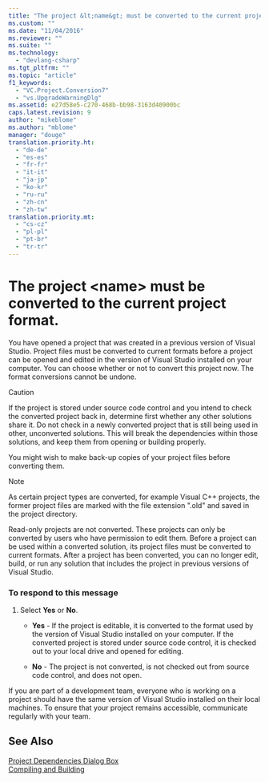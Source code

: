 ```yaml
---
title: "The project &lt;name&gt; must be converted to the current project format. | Microsoft Docs"
ms.custom: ""
ms.date: "11/04/2016"
ms.reviewer: ""
ms.suite: ""
ms.technology: 
  - "devlang-csharp"
ms.tgt_pltfrm: ""
ms.topic: "article"
f1_keywords: 
  - "VC.Project.Conversion7"
  - "vs.UpgradeWarningDlg"
ms.assetid: e27d58e5-c270-468b-bb98-3163d40900bc
caps.latest.revision: 9
author: "mikeblome"
ms.author: "mblome"
manager: "douge"
translation.priority.ht: 
  - "de-de"
  - "es-es"
  - "fr-fr"
  - "it-it"
  - "ja-jp"
  - "ko-kr"
  - "ru-ru"
  - "zh-cn"
  - "zh-tw"
translation.priority.mt: 
  - "cs-cz"
  - "pl-pl"
  - "pt-br"
  - "tr-tr"
---
```

# The project &lt;name&gt; must be converted to the current project format.
You have opened a project that was created in a previous version of Visual Studio. Project files must be converted to current formats before a project can be opened and edited in the version of Visual Studio installed on your computer. You can choose whether or not to convert this project now. The format conversions cannot be undone.  
  
> [!CAUTION]
>  If the project is stored under source code control and you intend to check the converted project back in, determine first whether any other solutions share it. Do not check in a newly converted project that is still being used in other, unconverted solutions. This will break the dependencies within those solutions, and keep them from opening or building properly.  
  
 You might wish to make back-up copies of your project files before converting them.  
  
> [!NOTE]
>  As certain project types are converted, for example Visual C++ projects, the former project files are marked with the file extension ".old" and saved in the project directory.  
  
 Read-only projects are not converted. These projects can only be converted by users who have permission to edit them. Before a project can be used within a converted solution, its project files must be converted to current formats. After a project has been converted, you can no longer edit, build, or run any solution that includes the project in previous versions of Visual Studio.  
  
### To respond to this message  
  
1.  Select **Yes** or **No**.  
  
    -   **Yes** - If the project is editable, it is converted to the format used by the version of Visual Studio installed on your computer. If the converted project is stored under source code control, it is checked out to your local drive and opened for editing.  
  
    -   **No** - The project is not converted, is not checked out from source code control, and does not open.  
  
 If you are part of a development team, everyone who is working on a project should have the same version of Visual Studio installed on their local machines. To ensure that your project remains accessible, communicate regularly with your team.  
  
## See Also  
 [Project Dependencies Dialog Box](http://msdn.microsoft.com/en-us/d66e48c3-3722-40dd-99b4-53d93cac128e)   
 [Compiling and Building](../ide/compiling-and-building-in-visual-studio.md)
